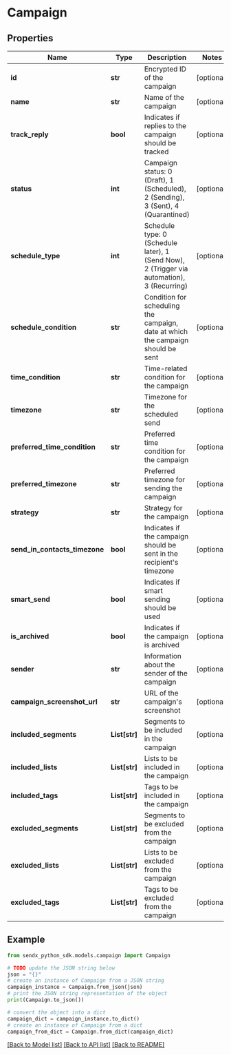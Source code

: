# Campaign


## Properties

Name | Type | Description | Notes
------------ | ------------- | ------------- | -------------
**id** | **str** | Encrypted ID of the campaign | [optional] 
**name** | **str** | Name of the campaign | [optional] 
**track_reply** | **bool** | Indicates if replies to the campaign should be tracked | [optional] 
**status** | **int** | Campaign status: 0 (Draft), 1 (Scheduled), 2 (Sending), 3 (Sent), 4 (Quarantined) | [optional] 
**schedule_type** | **int** | Schedule type: 0 (Schedule later), 1 (Send Now), 2 (Trigger via automation), 3 (Recurring) | [optional] 
**schedule_condition** | **str** | Condition for scheduling the campaign, date at which the campaign should be sent | [optional] 
**time_condition** | **str** | Time-related condition for the campaign | [optional] 
**timezone** | **str** | Timezone for the scheduled send | [optional] 
**preferred_time_condition** | **str** | Preferred time condition for the campaign | [optional] 
**preferred_timezone** | **str** | Preferred timezone for sending the campaign | [optional] 
**strategy** | **str** | Strategy for the campaign | [optional] 
**send_in_contacts_timezone** | **bool** | Indicates if the campaign should be sent in the recipient&#39;s timezone | [optional] 
**smart_send** | **bool** | Indicates if smart sending should be used | [optional] 
**is_archived** | **bool** | Indicates if the campaign is archived | [optional] 
**sender** | **str** | Information about the sender of the campaign | [optional] 
**campaign_screenshot_url** | **str** | URL of the campaign&#39;s screenshot | [optional] 
**included_segments** | **List[str]** | Segments to be included in the campaign | [optional] 
**included_lists** | **List[str]** | Lists to be included in the campaign | [optional] 
**included_tags** | **List[str]** | Tags to be included in the campaign | [optional] 
**excluded_segments** | **List[str]** | Segments to be excluded from the campaign | [optional] 
**excluded_lists** | **List[str]** | Lists to be excluded from the campaign | [optional] 
**excluded_tags** | **List[str]** | Tags to be excluded from the campaign | [optional] 

## Example

```python
from sendx_python_sdk.models.campaign import Campaign

# TODO update the JSON string below
json = "{}"
# create an instance of Campaign from a JSON string
campaign_instance = Campaign.from_json(json)
# print the JSON string representation of the object
print(Campaign.to_json())

# convert the object into a dict
campaign_dict = campaign_instance.to_dict()
# create an instance of Campaign from a dict
campaign_from_dict = Campaign.from_dict(campaign_dict)
```
[[Back to Model list]](../README.md#documentation-for-models) [[Back to API list]](../README.md#documentation-for-api-endpoints) [[Back to README]](../README.md)


